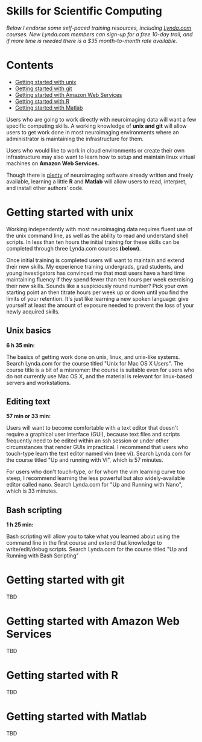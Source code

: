 # Skills for Scientific Computing

_Below I endorse some self-paced training resources, including [Lynda.com][] courses. New Lynda.com members can sign-up for a free 10-day trail, and if more time is needed there is a $35 month-to-month rate available._

Contents
=================

  * [Getting started with unix](#getting-started-with-unix)
  * [Getting started with git](#getting-started-with-git)
  * [Getting started with Amazon Web Services](#getting-started-with-amazon-web-services)
  * [Getting started with R](#getting-started-with-r)
  * [Getting started with Matlab](#getting-started-with-matlab)


Users who are going to work directly with neuroimaging data will want a few specific computing skills. A working knowledge of **unix and git** will allow users to get work done in most neuroimaging environments where an administrator is maintaining the infrastructure for them. 

Users who would like to work in cloud environments or create their own infrastructure may also want to learn how to setup and maintain linux virtual machines on **Amazon Web Services.**

Though there is [plenty](http://www.nitrc.org) of neuroimaging software already written and freely available, learning a little **R** and **Matlab** will allow users to read, interpret, and install other authors' code.


# Getting started with unix

Working independently with most neuroimaging data requires fluent use of the unix command line, as well as the ability to read and understand shell scripts.  In less than ten hours the initial training for these skills can be completed through three Lynda.com courses **(below)**. 

Once initial training is completed users will want to maintain and extend their new skills. My experience training undergrads, grad students, and young investigators has convinced me that most users have a hard time maintaining fluency if they spend fewer than ten hours per week exercising their new skills. Sounds like a suspiciously round number? Pick your own starting point an then titrate hours per week up or down until you find the limits of your retention. It's just like learning a new spoken language: give yourself at least the amount of exposure needed to prevent the loss of your newly acquired skills.

## Unix basics

**6 h 35 min:** 

The basics of getting work done on unix, linux, and unix-like systems. Search Lynda.com for the course titled "Unix for Mac OS X Users". The course title is a bit of a misnomer: the course is suitable even for users who do not currently use Mac OS X, and the material is relevant for linux-based servers and workstations.

## Editing text

**57 min or 33 min:** 

Users will want to become comfortable with a text editor that doesn't require a graphical user interface (GUI), because text files and scripts frequently need to be edited within an ssh session or under other circumstances that render GUIs impractical. I recommend that users who touch-type learn the text editor named vim (nee vi). Search Lynda.com for the course titled "Up and running with VI", which is 57 minutes. 

For users who don't touch-type, or for whom the vim learning curve too steep, I recommend learning the less powerful but also widely-available editor called nano. Search Lynda.com for "Up and Running with Nano", which is 33 minutes.

## Bash scripting

**1 h 25 min:** 

Bash scripting will allow you to take what you learned about using the command line in the first course and extend that knowledge to write/edit/debug scripts. Search Lynda.com for the course titled "Up and Running with Bash Scripting"

[Lynda.com]: http://www.lynda.com

# Getting started with git

TBD

# Getting started with Amazon Web Services

TBD

# Getting started with R

TBD

# Getting started with Matlab

TBD

